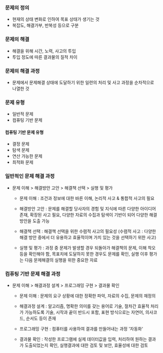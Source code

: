 ### 문제의 정의

- 현재의 상태 변화로 인하여 목표 상태가 생기는 것
- 복잡도, 해결가부, 반복성 등으로 구분

### 문제의 해결

- 해결을 위해 시간, 노력, 사고의 투입
- 투입 정도에 따른 결과물의 질적 차이

### 문제의 해결 과정

- 문제에서 문제해결 상태에 도달하기 위한 일련의 처리 및 사고 과정을 순차적으로 나열한 것

### 문제 유형

- 일반적 문제
- 컴퓨팅 기반 문제

#### 컴퓨팅 기반 문제 유형

- 결정 문제
- 탐색 문제
- 연산 가능한 문제
- 최적화 문제

### 일반적인 문제 해결 과정

- 문제 이해 > 해결방안 고안 > 해결책 선택 > 실행 및 평가

  - 문제 이해 : 조건과 정보에 대한 바른 이해, 논리적 사고 & 통합적 사고의 필요

  - 해결방안 고안 : 문제를 해결할 당사자의 경험 및 지식에 따른 다양한 아이디어 존재, 확장된 사고 필요, 다양한 자료의 수집과 탐색이 기반이 되어 다양한 해결방안을 도출 가능

  - 해결책 선택 : 해결책 선택을 위한 수렴적 사고의 필요성 (수렴적 사고 : 다양한 해결 방안 중에서 더 유용하고 효율적이며 가치 있는 것을 선택하기 위한 사고)

  - 실행 및 평가 : 과정 중 문제가 발생할 경우 되돌아가 해결책의 문제, 이해 착오 등을 확인해야 함, 목표치에 도달하지 못한 경우도 문제를 확인, 실행 이후 평가는 다음 문제해결의 실행을 위한 중요한 자료

### 컴퓨팅 기반 문제 해결 과정

- 문제 이해 > 해결과정 설계 > 프로그래밍 구현 > 결과물 확인

  - 문제 이해 : 문제의 요구 상황에 대한 정확한 파악, 자료의 수집, 문제의 재정의

  - 해결과정 설계 : 알고리즘, 명확한 의미를 갖는 용어로 기술, 절차간 효율적 처리가 가능하도록 기술, 시작과 끝이 반드시 포함, 표현 방식으로는 자연어, 의사코드, 순서도 등이 존재

  - 프로그래밍 구현 : 컴퓨터를 사용하여 결과를 만들어내는 과정 '자동화'

  - 결과물 확인 : 작성한 프로그램에 실제 데이터값을 입력, 처리하여 원하는 결과가 도출되었는지 확인, 실행결과에 대한 검토 및 보안, 효율성에 대한 검토
